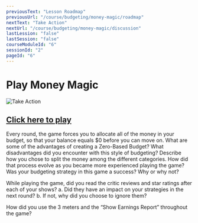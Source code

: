 ```yaml
---
previousText: "Lesson Roadmap"
previousUrl: "/course/budgeting/money-magic/roadmap"
nextText: "Take Action"
nextUrl: "/course/budgeting/money-magic/discussion"
lastLession: "false"
lastSession: "false"
courseModuleId: "6"
sessionId: "2"
pageId: "6"
---
```



# Play Money Magic

![Take Action](/assets/img/take-action.jpg)


## <a href="https://www.playmoneymagic.com" target="_blank">Click here to play</a> 

Every round, the game forces you to allocate all of the money in your budget, so that your balance equals $0 before you can move on. What are some of the advantages of creating a Zero-Based Budget? What disadvantages did you encounter with this style of budgeting? 
Describe how you chose to split the money among the different categories. How did that process evolve as you became more experienced playing the game? 
Was your budgeting strategy in this game a success? Why or why not? 

While playing the game, did you read the critic reviews and star ratings after each of your shows? 
a.	Did they have an impact on your strategies in the next round?
b.	If not, why did you choose to ignore them? 

How did you use the 3 meters and the “Show Earnings Report” throughout the game?
